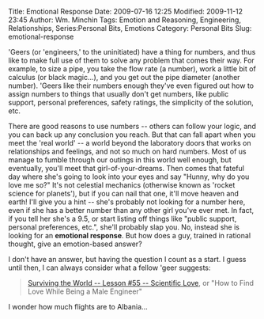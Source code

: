 Title: Emotional Response
Date: 2009-07-16 12:25
Modified: 2009-11-12 23:45
Author: Wm. Minchin
Tags: Emotion and Reasoning, Engineering, Relationships, Series:Personal Bits, Emotions
Category: Personal Bits
Slug: emotional-response

'Geers (or 'engineers,' to the uninitiated) have a thing for numbers,
and thus like to make full use of them to solve any problem that comes
their way. For example, to size a pipe, you take the flow rate (a
number), work a little bit of calculus (or black magic…), and you get
out the pipe diameter (another number). 'Geers like their numbers enough
they've even figured out how to assign numbers to things that usually
don't get numbers, like public support, personal preferences, safety
ratings, the simplicity of the solution, etc.

There are good reasons to use numbers -- others can follow your logic,
and you can back up any conclusion you reach. But that can fall apart
when you meet the 'real world' -- a world beyond the laboratory doors
that works on relationships and feelings, and not so much on hard
numbers. Most of us manage to fumble through our outings in this world
well enough, but eventually, you'll meet that girl-of-your-dreams. Then
comes that fateful day where she's going to look into your eyes and say
"Hunny, why do you love me so?" It's not celestial mechanics (otherwise
known as 'rocket science for planets'), but if you can nail that one,
it'll move heaven and earth! I'll give you a hint -- she's probably not
looking for a number here, even if she has a better number than any
other girl you've ever met. In fact, if you tell her she's a 9.5, or
start listing off things like "public support, personal preferences,
etc.", she'll probably slap you. No, instead she is looking for an
**emotional response**. But how does a guy, trained in rational thought,
give an emotion-based answer?

I don't have an answer, but having the question I count as a start. I
guess until then, I can always consider what a fellow 'geer suggests:

> [Surviving the World -- Lesson #55 -- Scientific
> Love](http://survivingtheworld.net/Lesson55.html), or "How to Find
> Love While Being a Male Engineer"

I wonder how much flights are to Albania...
